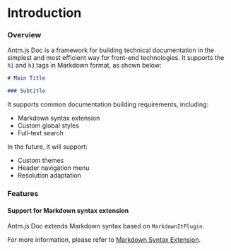 # Introduction

### Overview

Antm.js Doc is a framework for building technical documentation in the simplest and most efficient way for front-end technologies. It supports the `h1` and `h3` tags in Markdown format, as shown below:

```markdown
# Main Title

### Subtitle
```

It supports common documentation building requirements, including:

- Markdown syntax extension
- Custom global styles
- Full-text search

In the future, it will support:

- Custom themes
- Header navigation menu
- Resolution adaptation

### Features

#### Support for Markdown syntax extension

Antm.js Doc extends Markdown syntax based on `MarkdownItPlugin`.

For more information, please refer to [Markdown Syntax Extension](/#/markdown-expand).
